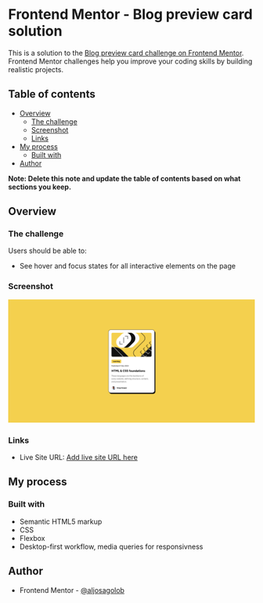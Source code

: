 # Frontend Mentor - Blog preview card solution

This is a solution to the [Blog preview card challenge on Frontend Mentor](https://www.frontendmentor.io/challenges/blog-preview-card-ckPaj01IcS). Frontend Mentor challenges help you improve your coding skills by building realistic projects.

## Table of contents

-   [Overview](#overview)
    -   [The challenge](#the-challenge)
    -   [Screenshot](#screenshot)
    -   [Links](#links)
-   [My process](#my-process)
    -   [Built with](#built-with)
-   [Author](#author)

**Note: Delete this note and update the table of contents based on what sections you keep.**

## Overview

### The challenge

Users should be able to:

-   See hover and focus states for all interactive elements on the page

### Screenshot

![](./preview-solved.png)

### Links

-   Live Site URL: [Add live site URL here](https://elaborate-queijadas-726869.netlify.app/)

## My process

### Built with

-   Semantic HTML5 markup
-   CSS
-   Flexbox
-   Desktop-first workflow, media queries for responsivness

## Author

-   Frontend Mentor - [@aljosagolob](https://www.frontendmentor.io/profile/aljosagolob)
